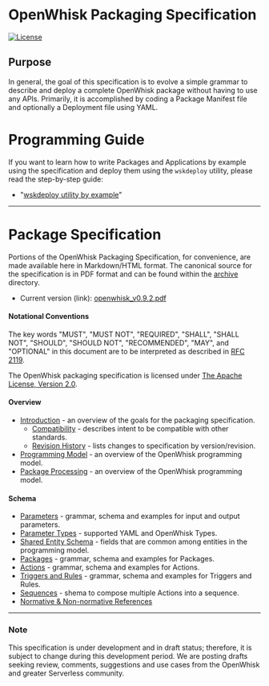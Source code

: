 <!--
#
# Licensed to the Apache Software Foundation (ASF) under one or more
# contributor license agreements.  See the NOTICE file distributed with
# this work for additional information regarding copyright ownership.
# The ASF licenses this file to You under the Apache License, Version 2.0
# (the "License"); you may not use this file except in compliance with
# the License.  You may obtain a copy of the License at
#
#     http://www.apache.org/licenses/LICENSE-2.0
#
# Unless required by applicable law or agreed to in writing, software
# distributed under the License is distributed on an "AS IS" BASIS,
# WITHOUT WARRANTIES OR CONDITIONS OF ANY KIND, either express or implied.
# See the License for the specific language governing permissions and
# limitations under the License.
#
-->

# OpenWhisk Packaging Specification

[![License](https://img.shields.io/badge/license-Apache--2.0-blue.svg)](http://www.apache.org/licenses/LICENSE-2.0)

## Purpose

In general, the goal of this specification is to evolve a simple grammar to describe and deploy a complete OpenWhisk package without having to use any APIs.  Primarily, it is accomplished by coding a Package Manifest file and optionally a Deployment file using YAML.

# Programming Guide

If you want to learn how to write Packages and Applications by example using the specification and deploy them using the ```wskdeploy``` utility, please read the step-by-step guide:
- "[wskdeploy utility by example](../docs/programming_guide.md#wskdeploy-utility-by-example)"

---

# Package Specification

Portions of the OpenWhisk Packaging Specification, for convenience, are made available here in Markdown/HTML format. The canonical source for the specification is in PDF format and can be found within the [archive](archive) directory.

- Current version (link): [openwhisk_v0.9.2.pdf](https://github.com/apache/incubator-openwhisk-wskdeploy/blob/master/specification/archive/openwhisk_v0.9.2.pdf)

#### Notational Conventions

The key words "MUST", "MUST NOT", "REQUIRED", "SHALL", "SHALL NOT",
"SHOULD", "SHOULD NOT", "RECOMMENDED", "MAY", and "OPTIONAL" in this
document are to be interpreted as described in [RFC
2119](http://www.ietf.org/rfc/rfc2119.txt).

The OpenWhisk packaging specification is licensed under [The Apache License,
Version 2.0](http://www.apache.org/licenses/LICENSE-2.0.html).

#### Overview
- [Introduction](html/spec_intro.md#introduction) - an overview of the goals for the packaging specification.
    - [Compatibility](html/spec_intro.md#compatibility) - describes intent to be compatible with other standards.
    - [Revision History](html/spec_history.md#revision-history) - lists changes to specification by version/revision.
- [Programming Model](html/spec_programming_model.md#programming-model) - an overview of the OpenWhisk programming model.
- [Package Processing](html/spec_package_processing.md#package-processing) - an overview of the OpenWhisk programming model.

#### Schema
- [Parameters](html/spec_parameters.md#parameters) - grammar, schema and examples for input and output parameters.
- [Parameter Types](html/spec_types.md#parameter-types) - supported YAML and OpenWhisk Types.
- [Shared Entity Schema](html/spec_shared_entity_schema.md#shared-entity-schema) - fields that are common among entities in the programming model.
- [Packages](html/spec_packages.md#packages) - grammar, schema and examples for Packages.
- [Actions](html/spec_actions.md#actions) - grammar, schema and examples for Actions.
- [Triggers and Rules](html/spec_trigger_rule.md#triggers-and-rules) - grammar, schema and examples for Triggers and Rules.
- [Sequences](html/spec_sequences.md#sequences) - shema to compose multiple Actions into a sequence.
- [Normative & Non-normative References](html/spec_normative_refs.md)

---

### Note
This specification is under development and in draft status; therefore, it is subject to change during this development period.  We are posting drafts seeking review, comments, suggestions and use cases from the OpenWhisk and greater Serverless community.
